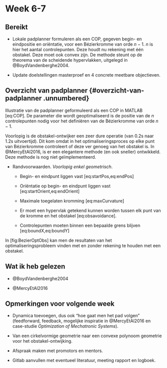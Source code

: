 Week 6-7
========

Bereikt
-------

-   Lokale padplanner formuleren als een COP, gegeven begin- en
    eindpositie en oriëntatie, voor een Bézierkromme van orde $n-1$. $n$
    is hier het aantal controlepunten. Deze houdt nu rekening met
    één obstakel. Deze moet ook convex zijn. De methode steunt op de
    theorema van de scheidende hypervlakken, uitgelegd in
    @BoydVandenberghe2004.

-   Update doelstellingen masterproef en 4 concrete
    meetbare objectieven.

Overzicht van padplanner {#overzicht-van-padplanner .unnumbered}
------------------------

Illustratie van de padplanner geformuleerd als een COP in MATLAB
\[eq:COP\]. De parameter die wordt geoptimaliseerd is de positie van de
$n$ controlepunten nodig voor het definiëren van de Bézierkromme van
orde $n-1$.

Voorlopig is de obstakel-ontwijker een zeer dure operatie (van 0.2s naar
1.2s uitvoertijd). Dit kom omdat in het optimaliseringsproces op elke
punt van Bézierkromme controleert of deze ver genoeg van het obstakel
is. In @MercyEtAl2016, is er een elegantere methode (en ook sneller)
ontwikkeld. Deze methode is nog niet geïmplementeerd.

-   Randvoorwaarden. *Voorlopig enkel geometrisch*.

    -   Begin- en eindpunt liggen vast \[eq:startPos,eq:endPos\]

    -   Oriëntatie op begin- en eindpunt liggen vast
        \[eq:startOrient,eq:endOrient\]

    -   Maximale toegelaten kromming \[eq:maxCurvature\]

    -   Er moet een hypervlak getekend kunnen worden tussen elk punt van
        de kromme en het obstakel \[eq:obsavoidance\].

    -   Controlepunten moeten binnen een bepaalde grens blijven
        \[eq:boundX,eq:boundY\]

In \[fig:BezierOptObs\] kan men de resultaten van het
optimaliseringsprobleem vinden met en zonder rekening te houden met een
obstakel.

Wat ik heb gelezen
------------------

-   @BoydVandenberghe2004

-   @MercyEtAl2016

Opmerkingen voor volgende week
------------------------------

-   Dynamica toevoegen, dus ook “hoe gaat men het pad volgen”
    (feedforward, feedback, mogelijke inspiratie in @MercyEtAl2016 en
    case-studie *Optimization of Mechatronic Systems*).

-   Van een cirkelvormige geometrie naar een convexe polynoom geometrie
    voor het obstakel-ontwijking.

-   Afspraak maken met promotors en mentors.

-   Gitlab aanvullen met eventueel literatuur, meeting rapport
    en logboek.

